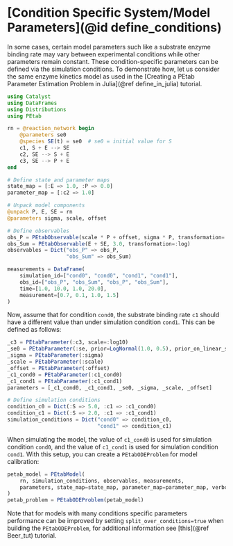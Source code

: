 # [Condition Specific System/Model Parameters](@id define_conditions)

In some cases, certain model parameters such like a substrate enzyme binding rate may vary between experimental conditions while other parameters remain constant. These condition-specific parameters can be defined via the simulation conditions. To demonstrate how, let us consider the same enzyme kinetics model as used in the [Creating a PEtab Parameter Estimation Problem in Julia](@ref define_in_julia) tutorial.

```julia
using Catalyst
using DataFrames
using Distributions
using PEtab

rn = @reaction_network begin
    @parameters se0
    @species SE(t) = se0  # se0 = initial value for S
    c1, S + E --> SE
    c2, SE --> S + E
    c3, SE --> P + E
end

# Define state and parameter maps
state_map = [:E => 1.0, :P => 0.0]
parameter_map = [:c2 => 1.0]

# Unpack model components
@unpack P, E, SE = rn
@parameters sigma, scale, offset

# Define observables
obs_P = PEtabObservable(scale * P + offset, sigma * P, transformation=:lin)
obs_Sum = PEtabObservable(E + SE, 3.0, transformation=:log)
observables = Dict("obs_P" => obs_P,
                   "obs_Sum" => obs_Sum)

measurements = DataFrame(
    simulation_id=["cond0", "cond0", "cond1", "cond1"],
    obs_id=["obs_P", "obs_Sum", "obs_P", "obs_Sum"],
    time=[1.0, 10.0, 1.0, 20.0],
    measurement=[0.7, 0.1, 1.0, 1.5]
)
```

Now, assume that for condition `cond0`, the substrate binding rate `c1` should have a different value than under simulation condition `cond1`. This can be defined as follows:

```julia
_c3 = PEtabParameter(:c3, scale=:log10)
_se0 = PEtabParameter(:se, prior=LogNormal(1.0, 0.5), prior_on_linear_scale=true)
_sigma = PEtabParameter(:sigma)
_scale = PEtabParameter(:scale)
_offset = PEtabParameter(:offset)
_c1_cond0 = PEtabParameter(:c1_cond0)
_c1_cond1 = PEtabParameter(:c1_cond1)
parameters = [_c1_cond0, _c1_cond1, _se0, _sigma, _scale, _offset]

# Define simulation conditions
condition_c0 = Dict(:S => 5.0, :c1 => :c1_cond0)
condition_c1 = Dict(:S => 2.0, :c1 => :c1_cond1)
simulation_conditions = Dict("cond0" => condition_c0,
                             "cond1" => condition_c1)
```

When simulating the model, the value of `c1_cond0` is used for simulation condition `cond0`, and the value of `c1_cond1` is used for simulation condition `cond1`. With this setup, you can create a `PEtabODEProblem` for model calibration:

```julia
petab_model = PEtabModel(
    rn, simulation_conditions, observables, measurements,
    parameters, state_map=state_map, parameter_map=parameter_map, verbose=true
)
petab_problem = PEtabODEProblem(petab_model)
```

Note that for models with many conditions specific parameters performance can be improved by setting `split_over_conditions=true` when building the `PEtabODEProblem`, for additional information see [this](@ref Beer_tut) tutorial.